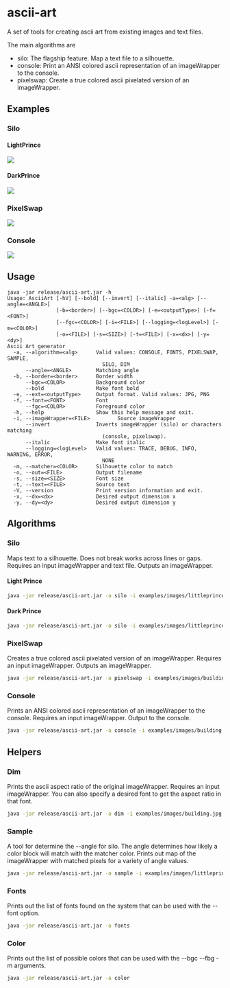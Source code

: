# ascii-art
A set of tools for creating ascii art from existing images and text files.

The main algorithms are 
- silo: The flagship feature. Map a text file to a silhouette.
- console: Print an ANSI colored ascii representation of an imageWrapper to the console.
- pixelswap: Create a true colored ascii pixelated version of an imageWrapper.

## Examples

### Silo
#### LightPrince
![](examples/lightprince.png?raw=true)


#### DarkPrince
![](examples/darkprince.png?raw=true)


### PixelSwap
![](examples/pixelswap.png?raw=true)

### Console
![](examples/console.png?raw=true)

## Usage
``` 
java -jar release/ascii-art.jar -h
Usage: AsciiArt [-hV] [--bold] [--invert] [--italic] -a=<alg> [--angle=<ANGLE>]
                [-b=<border>] [--bgc=<COLOR>] [-e=<outputType>] [-f=<FONT>]
                [--fgc=<COLOR>] [-i=<FILE>] [--logging=<logLevel>] [-m=<COLOR>]
                [-o=<FILE>] [-s=<SIZE>] [-t=<FILE>] [-x=<dx>] [-y=<dy>]
Ascii Art generator
  -a, --algorithm=<alg>      Valid values: CONSOLE, FONTS, PIXELSWAP, SAMPLE,
                               SILO, DIM
      --angle=<ANGLE>        Matching angle
  -b, --border=<border>      Border width
      --bgc=<COLOR>          Background color
      --bold                 Make font bold
  -e, --ext=<outputType>     Output format. Valid values: JPG, PNG
  -f, --font=<FONT>          Font
      --fgc=<COLOR>          Foreground color
  -h, --help                 Show this help message and exit.
  -i, --imageWrapper=<FILE>         Source imageWrapper
      --invert               Inverts imageWrapper (silo) or characters matching
                               (console, pixelswap).
      --italic               Make font italic
      --logging=<logLevel>   Valid values: TRACE, DEBUG, INFO, WARNING, ERROR,
                               NONE
  -m, --matcher=<COLOR>      Silhouette color to match
  -o, --out=<FILE>           Output filename
  -s, --size=<SIZE>          Font size
  -t, --text=<FILE>          Source text
  -V, --version              Print version information and exit.
  -x, --dx=<dx>              Desired output dimension x
  -y, --dy=<dy>              Desired output dimension y

```

## Algorithms
### Silo
Maps text to a silhouette. Does not break works across lines or gaps.
Requires an input imageWrapper and text file. Outputs an imageWrapper.


#### Light Prince
``` bash
java -jar release/ascii-art.jar -a silo -i examples/images/littleprince.png -t examples/texts/littleprince.txt --bgc white --fgc black -o examples/lightprince.png 
```

#### Dark Prince
``` bash
java -jar release/ascii-art.jar -a silo -i examples/images/littleprince.png -t examples/texts/littleprince.txt --bgc black --fgc white -o examples/darkprince.png --invert

```


### PixelSwap
Creates a true colored ascii pixelated version of an imageWrapper.
Requires an input imageWrapper. Outputs an imageWrapper.
``` bash
java -jar release/ascii-art.jar -a pixelswap -i examples/images/building.jpg -o examples/pixelswap.png --bgc "DarkGray"
```

### Console
Prints an ANSI colored ascii representation of an imageWrapper to the console.
Requires an input imageWrapper. Output to the console.

``` bash
java -jar release/ascii-art.jar -a console -i examples/images/building.jpg --dx 142 --dy 44
```

## Helpers

### Dim
Prints the ascii aspect ratio of the original imageWrapper. 
Requires an input imageWrapper.
You can also specify a desired font to get the aspect ratio in that font.
``` bash
java -jar release/ascii-art.jar -a dim -i examples/images/building.jpg 
```


### Sample
A tool for determine the --angle for silo. The angle determines how likely a color block will match with the matcher color. Prints out map of the imageWrapper with matched pixels for a variety of angle values.
``` bash
java -jar release/ascii-art.jar -a sample -i examples/images/littleprince.png -m black --invert
```

### Fonts
Prints out the list of fonts found on the system that can be used with the --font option.
``` bash
java -jar release/ascii-art.jar -a fonts
```

### Color
Prints out the list of possible colors that can be used with the --bgc --fbg -m arguments.
``` bash
java -jar release/ascii-art.jar -a color
```
